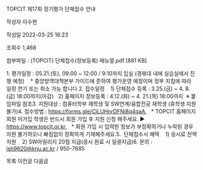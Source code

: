 TOPCIT 제17회 정기평가 단체접수 안내



작성자
이수현


작성일
2022-03-25 16:23


조회수
1,468


첨부파일 : (TOPCIT) 단체접수(정보등록) 매뉴얼.pdf [881 KB]


﻿﻿﻿﻿﻿﻿﻿﻿﻿﻿﻿1. 평가일정 : 05.21.(토), 09:00 ~ 12:00 / 9:10까지 입실 (경북대 내에 실습실에서 진행 예정)    \* 중앙방역대책본부 가이드에 준하여 평가운영 예정이며 정부 지침에 따라 일정 연기 또는 취소 가능 합니다.2. 접수일정    1) 단체접수 등록 : 3.25.(금) ~ 4. 8.(금) 18:00까지(마감)   2) 홈페이지 정보등록 : 4.12.(화) ~ 4. 21.(목) 18:00까지  ※ 붙임파일 참조3. 지원대상 : 컴퓨터학부 재학생 및 SW연계/융합전공 재학생 (휴학생 지원불가)4. 접수방법 : https://forms.gle/CiLUHnrDFNi8q4qaA    \* TOPCIT 홈페이지 회원 미가입 학생은 반드시 회원 가입 후 지원 신청 해주세요. ▶ https://www.topcit.or.kr    \* 회원 가입 시 입력한 정보가 부정확하거나 누락된 경우 지원 불가하오니 빠짐없이 정확하게 기재해주세요.5.  단체접수시 혜택    1) 응시료 전액 지원    2) SW마일리지 20점 지급(응시 완료 시 일괄지급)6. 문의 : lsh9620@knu.ac.kr / 950-7685





목록
이전글
다음글





